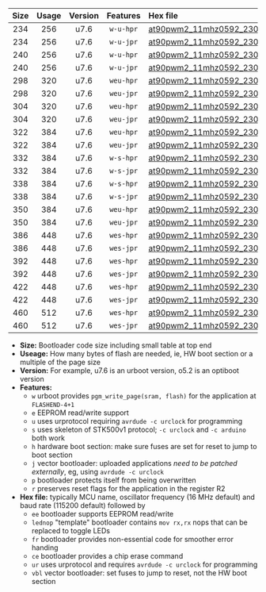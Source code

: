|Size|Usage|Version|Features|Hex file|
|:-:|:-:|:-:|:-:|:--|
|234|256|u7.6|`w-u-hpr`|[at90pwm2_11mhz0592_230400bps_ur.hex](https://raw.githubusercontent.com/stefanrueger/urboot/main/at90pwm2_11mhz0592_230400bps_ur.hex)|
|234|256|u7.6|`w-u-jpr`|[at90pwm2_11mhz0592_230400bps_ur_vbl.hex](https://raw.githubusercontent.com/stefanrueger/urboot/main/at90pwm2_11mhz0592_230400bps_ur_vbl.hex)|
|240|256|u7.6|`w-u-hpr`|[at90pwm2_11mhz0592_230400bps_lednop_ur.hex](https://raw.githubusercontent.com/stefanrueger/urboot/main/at90pwm2_11mhz0592_230400bps_lednop_ur.hex)|
|240|256|u7.6|`w-u-jpr`|[at90pwm2_11mhz0592_230400bps_lednop_ur_vbl.hex](https://raw.githubusercontent.com/stefanrueger/urboot/main/at90pwm2_11mhz0592_230400bps_lednop_ur_vbl.hex)|
|298|320|u7.6|`weu-hpr`|[at90pwm2_11mhz0592_230400bps_ee_ur.hex](https://raw.githubusercontent.com/stefanrueger/urboot/main/at90pwm2_11mhz0592_230400bps_ee_ur.hex)|
|298|320|u7.6|`weu-jpr`|[at90pwm2_11mhz0592_230400bps_ee_ur_vbl.hex](https://raw.githubusercontent.com/stefanrueger/urboot/main/at90pwm2_11mhz0592_230400bps_ee_ur_vbl.hex)|
|304|320|u7.6|`weu-hpr`|[at90pwm2_11mhz0592_230400bps_ee_lednop_ur.hex](https://raw.githubusercontent.com/stefanrueger/urboot/main/at90pwm2_11mhz0592_230400bps_ee_lednop_ur.hex)|
|304|320|u7.6|`weu-jpr`|[at90pwm2_11mhz0592_230400bps_ee_lednop_ur_vbl.hex](https://raw.githubusercontent.com/stefanrueger/urboot/main/at90pwm2_11mhz0592_230400bps_ee_lednop_ur_vbl.hex)|
|322|384|u7.6|`weu-hpr`|[at90pwm2_11mhz0592_230400bps_ee_lednop_fr_ur.hex](https://raw.githubusercontent.com/stefanrueger/urboot/main/at90pwm2_11mhz0592_230400bps_ee_lednop_fr_ur.hex)|
|322|384|u7.6|`weu-jpr`|[at90pwm2_11mhz0592_230400bps_ee_lednop_fr_ur_vbl.hex](https://raw.githubusercontent.com/stefanrueger/urboot/main/at90pwm2_11mhz0592_230400bps_ee_lednop_fr_ur_vbl.hex)|
|332|384|u7.6|`w-s-hpr`|[at90pwm2_11mhz0592_230400bps.hex](https://raw.githubusercontent.com/stefanrueger/urboot/main/at90pwm2_11mhz0592_230400bps.hex)|
|332|384|u7.6|`w-s-jpr`|[at90pwm2_11mhz0592_230400bps_vbl.hex](https://raw.githubusercontent.com/stefanrueger/urboot/main/at90pwm2_11mhz0592_230400bps_vbl.hex)|
|338|384|u7.6|`w-s-hpr`|[at90pwm2_11mhz0592_230400bps_lednop.hex](https://raw.githubusercontent.com/stefanrueger/urboot/main/at90pwm2_11mhz0592_230400bps_lednop.hex)|
|338|384|u7.6|`w-s-jpr`|[at90pwm2_11mhz0592_230400bps_lednop_vbl.hex](https://raw.githubusercontent.com/stefanrueger/urboot/main/at90pwm2_11mhz0592_230400bps_lednop_vbl.hex)|
|350|384|u7.6|`weu-hpr`|[at90pwm2_11mhz0592_230400bps_ee_lednop_fr_ce_ur.hex](https://raw.githubusercontent.com/stefanrueger/urboot/main/at90pwm2_11mhz0592_230400bps_ee_lednop_fr_ce_ur.hex)|
|350|384|u7.6|`weu-jpr`|[at90pwm2_11mhz0592_230400bps_ee_lednop_fr_ce_ur_vbl.hex](https://raw.githubusercontent.com/stefanrueger/urboot/main/at90pwm2_11mhz0592_230400bps_ee_lednop_fr_ce_ur_vbl.hex)|
|386|448|u7.6|`wes-hpr`|[at90pwm2_11mhz0592_230400bps_ee.hex](https://raw.githubusercontent.com/stefanrueger/urboot/main/at90pwm2_11mhz0592_230400bps_ee.hex)|
|386|448|u7.6|`wes-jpr`|[at90pwm2_11mhz0592_230400bps_ee_vbl.hex](https://raw.githubusercontent.com/stefanrueger/urboot/main/at90pwm2_11mhz0592_230400bps_ee_vbl.hex)|
|392|448|u7.6|`wes-hpr`|[at90pwm2_11mhz0592_230400bps_ee_lednop.hex](https://raw.githubusercontent.com/stefanrueger/urboot/main/at90pwm2_11mhz0592_230400bps_ee_lednop.hex)|
|392|448|u7.6|`wes-jpr`|[at90pwm2_11mhz0592_230400bps_ee_lednop_vbl.hex](https://raw.githubusercontent.com/stefanrueger/urboot/main/at90pwm2_11mhz0592_230400bps_ee_lednop_vbl.hex)|
|422|448|u7.6|`wes-hpr`|[at90pwm2_11mhz0592_230400bps_ee_lednop_fr.hex](https://raw.githubusercontent.com/stefanrueger/urboot/main/at90pwm2_11mhz0592_230400bps_ee_lednop_fr.hex)|
|422|448|u7.6|`wes-jpr`|[at90pwm2_11mhz0592_230400bps_ee_lednop_fr_vbl.hex](https://raw.githubusercontent.com/stefanrueger/urboot/main/at90pwm2_11mhz0592_230400bps_ee_lednop_fr_vbl.hex)|
|460|512|u7.6|`wes-hpr`|[at90pwm2_11mhz0592_230400bps_ee_lednop_fr_ce.hex](https://raw.githubusercontent.com/stefanrueger/urboot/main/at90pwm2_11mhz0592_230400bps_ee_lednop_fr_ce.hex)|
|460|512|u7.6|`wes-jpr`|[at90pwm2_11mhz0592_230400bps_ee_lednop_fr_ce_vbl.hex](https://raw.githubusercontent.com/stefanrueger/urboot/main/at90pwm2_11mhz0592_230400bps_ee_lednop_fr_ce_vbl.hex)|

- **Size:** Bootloader code size including small table at top end
- **Useage:** How many bytes of flash are needed, ie, HW boot section or a multiple of the page size
- **Version:** For example, u7.6 is an urboot version, o5.2 is an optiboot version
- **Features:**
  + `w` urboot provides `pgm_write_page(sram, flash)` for the application at `FLASHEND-4+1`
  + `e` EEPROM read/write support
  + `u` uses urprotocol requiring `avrdude -c urclock` for programming
  + `s` uses skeleton of STK500v1 protocol; `-c urclock` and `-c arduino` both work
  + `h` hardware boot section: make sure fuses are set for reset to jump to boot section
  + `j` vector bootloader: uploaded applications *need to be patched externally*, eg, using `avrdude -c urclock`
  + `p` bootloader protects itself from being overwritten
  + `r` preserves reset flags for the application in the register R2
- **Hex file:** typically MCU name, oscillator frequency (16 MHz default) and baud rate (115200 default) followed by
  + `ee` bootloader supports EEPROM read/write
  + `lednop` "template" bootloader contains `mov rx,rx` nops that can be replaced to toggle LEDs
  + `fr` bootloader provides non-essential code for smoother error handing
  + `ce` bootloader provides a chip erase command
  + `ur` uses urprotocol and requires `avrdude -c urclock` for programming
  + `vbl` vector bootloader: set fuses to jump to reset, not the HW boot section
